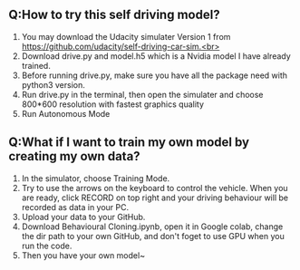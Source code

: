Q:How to try this self driving model?
----
1. You may download the Udacity simulater Version 1 from https://github.com/udacity/self-driving-car-sim.<br> 
2. Download drive.py and model.h5 which is a Nvidia model I have already trained.<br> 
3. Before running drive.py, make sure you have all the package need with python3 version.<br> 
4. Run drive.py in the terminal, then open the simulater and choose 800*600 resolution with fastest graphics quality<br>
5. Run Autonomous Mode
   
Q:What if I want to train my own model by creating my own data?
----
1. In the simulator, choose Training Mode.
2. Try to use the arrows on the keyboard to control the vehicle. When you are ready, click RECORD on top right and your driving behaviour will be recorded as data in your PC.
3. Upload your data to your GitHub.
4. Download Behavioural Cloning.ipynb, open it in Google colab, change the dir path to your own GitHub, and don't foget to use GPU when you run the code.
5. Then you have your own model~
